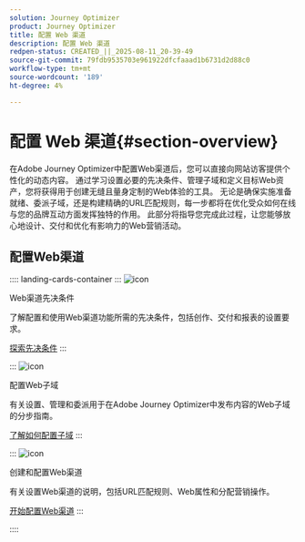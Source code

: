 ```yaml
---
solution: Journey Optimizer
product: Journey Optimizer
title: 配置 Web 渠道
description: 配置 Web 渠道
redpen-status: CREATED_||_2025-08-11_20-39-49
source-git-commit: 79fdb9535703e961922dfcfaaad1b6731d2d88c0
workflow-type: tm+mt
source-wordcount: '189'
ht-degree: 4%

---
```



# 配置 Web 渠道{#section-overview}

在Adobe Journey Optimizer中配置Web渠道后，您可以直接向网站访客提供个性化的动态内容。 通过学习设置必要的先决条件、管理子域和定义目标Web资产，您将获得用于创建无缝且量身定制的Web体验的工具。 无论是确保实施准备就绪、委派子域，还是构建精确的URL匹配规则，每一步都将在优化受众如何在线与您的品牌互动方面发挥独特的作用。 此部分将指导您完成此过程，让您能够放心地设计、交付和优化有影响力的Web营销活动。

## 配置Web渠道

:::: landing-cards-container
:::
![icon](https://cdn.experienceleague.adobe.com/icons/book.svg)

Web渠道先决条件

了解配置和使用Web渠道功能所需的先决条件，包括创作、交付和报表的设置要求。

[探索先决条件](../using/web/web-prerequisites.md)
:::

:::
![icon](https://cdn.experienceleague.adobe.com/icons/gear.svg)

配置Web子域

有关设置、管理和委派用于在Adobe Journey Optimizer中发布内容的Web子域的分步指南。

[了解如何配置子域](../using/web/web-delegated-subdomains.md)
:::

:::
![icon](https://cdn.experienceleague.adobe.com/icons/circle-play.svg)

创建和配置Web渠道

有关设置Web渠道的说明，包括URL匹配规则、Web属性和分配营销操作。

[开始配置Web渠道](../using/web/web-configuration.md)
:::

::::
